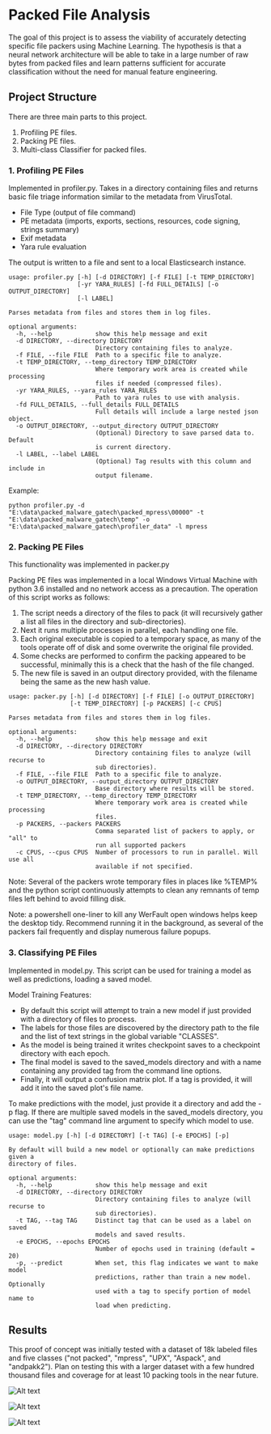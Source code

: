 # Packed File Analysis
The goal of this project is to assess the viability of accurately detecting specific file packers using Machine Learning.  The hypothesis is that a neural network architecture will be able to take in a large number of raw bytes from packed files and learn patterns sufficient for accurate classification without the need for manual feature engineering.
 
## Project Structure
There are three main parts to this project.
1. Profiling PE files.
1. Packing PE files.
1. Multi-class Classifier for packed files.

### 1. Profiling PE Files
Implemented in profiler.py.  Takes in a directory containing files and returns basic file triage information similar to the metadata from VirusTotal.
* File Type (output of file command)
* PE metadata (imports, exports, sections, resources, code signing, strings summary)
* Exif metadata
* Yara rule evaluation

The output is written to a file and sent to a local Elasticsearch instance.
```
usage: profiler.py [-h] [-d DIRECTORY] [-f FILE] [-t TEMP_DIRECTORY]
                   [-yr YARA_RULES] [-fd FULL_DETAILS] [-o OUTPUT_DIRECTORY]
                   [-l LABEL]

Parses metadata from files and stores them in log files.

optional arguments:
  -h, --help            show this help message and exit
  -d DIRECTORY, --directory DIRECTORY
                        Directory containing files to analyze.
  -f FILE, --file FILE  Path to a specific file to analyze.
  -t TEMP_DIRECTORY, --temp_directory TEMP_DIRECTORY
                        Where temporary work area is created while processing
                        files if needed (compressed files).
  -yr YARA_RULES, --yara_rules YARA_RULES
                        Path to yara rules to use with analysis.
  -fd FULL_DETAILS, --full_details FULL_DETAILS
                        Full details will include a large nested json object.
  -o OUTPUT_DIRECTORY, --output_directory OUTPUT_DIRECTORY
                        (Optional) Directory to save parsed data to. Default
                        is current directory.
  -l LABEL, --label LABEL
                        (Optional) Tag results with this column and include in
                        output filename.
```

Example:
```
python profiler.py -d "E:\data\packed_malware_gatech\packed_mpress\00000" -t "E:\data\packed_malware_gatech\temp" -o "E:\data\packed_malware_gatech\profiler_data" -l mpress
```

### 2. Packing PE Files
This functionality was implemented in packer.py 

Packing PE files was implemented in a local Windows Virtual Machine with python 3.6 installed and no network access as a precaution.  The operation of this script works as follows:
1. The script needs a directory of the files to pack (it will recursively gather a list all files in the directory and sub-directories).
1. Next it runs multiple processes in parallel, each handling one file.
1. Each original executable is copied to a temporary space, as many of the tools operate off of disk and some overwrite the original file provided.
1. Some checks are performed to confirm the packing appeared to be successful, minimally this is a check that the hash of the file changed.
1. The new file is saved in an output directory provided, with the filename being the same as the new hash value.

```
usage: packer.py [-h] [-d DIRECTORY] [-f FILE] [-o OUTPUT_DIRECTORY]
                 [-t TEMP_DIRECTORY] [-p PACKERS] [-c CPUS]

Parses metadata from files and stores them in log files.

optional arguments:
  -h, --help            show this help message and exit
  -d DIRECTORY, --directory DIRECTORY
                        Directory containing files to analyze (will recurse to
                        sub directories).
  -f FILE, --file FILE  Path to a specific file to analyze.
  -o OUTPUT_DIRECTORY, --output_directory OUTPUT_DIRECTORY
                        Base directory where results will be stored.
  -t TEMP_DIRECTORY, --temp_directory TEMP_DIRECTORY
                        Where temporary work area is created while processing
                        files.
  -p PACKERS, --packers PACKERS
                        Comma separated list of packers to apply, or "all" to
                        run all supported packers
  -c CPUS, --cpus CPUS  Number of processors to run in parallel. Will use all
                        available if not specified.

```

Note: Several of the packers wrote temporary files in places like %TEMP% and the python script continuously attempts to clean any remnants of temp files left behind to avoid filling disk.

Note: a powershell one-liner to kill any WerFault open windows helps keep the desktop tidy.  Recommend running it in the background, as several of the packers fail frequently and display numerous failure popups.

### 3. Classifying PE Files
Implemented in model.py.  This script can be used for training a model as well as predictions, loading a saved model.

Model Training Features:
 * By default this script will attempt to train a new model if just provided with a directory of files to process.
 * The labels for those files are discovered by the directory path to the file and the list of text strings in the global variable "CLASSES".
 * As the model is being trained it writes checkpoint saves to a checkpoint directory with each epoch.
 * The final model is saved to the saved_models directory and with a name containing any provided tag from the command line options.
 * Finally, it will output a confusion matrix plot.  If a tag is provided, it will add it into the saved plot's file name.

To make predictions with the model, just provide it a directory and add the -p flag.  If there are multiple saved models in the saved_models directory, you can use the "tag" command line argument to specify which model to use.

```
usage: model.py [-h] [-d DIRECTORY] [-t TAG] [-e EPOCHS] [-p]

By default will build a new model or optionally can make predictions given a
directory of files.

optional arguments:
  -h, --help            show this help message and exit
  -d DIRECTORY, --directory DIRECTORY
                        Directory containing files to analyze (will recurse to
                        sub directories).
  -t TAG, --tag TAG     Distinct tag that can be used as a label on saved
                        models and saved results.
  -e EPOCHS, --epochs EPOCHS
                        Number of epochs used in training (default = 20)
  -p, --predict         When set, this flag indicates we want to make model
                        predictions, rather than train a new model. Optionally
                        used with a tag to specify portion of model name to
                        load when predicting.
```

## Results
This proof of concept was initially tested with a dataset of 18k labeled files and five classes ("not packed", "mpress", "UPX", "Aspack", and "andpakk2").  Plan on testing this with a larger dataset with a few hundred thousand files and coverage for at least 10 packing tools in the near future.

![Alt text](plots/accuracy_plot.png "Accuracy Plot")

![Alt text](plots/loss_plot.png "Loss Plot")

![Alt text](plots/confusion_matrix.png "Confusion Matrix")
